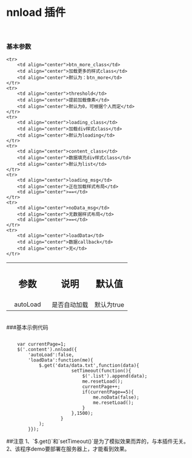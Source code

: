 # nnload 插件
<br>

### 基本参数
<table width="100%">
<tbody>
	<tr>
    	<td width="35%" align="center"><h2>参数</h2></td>
        <td width="35%" align="center"><h2>说明</h2></td>
        <td width="30%" align="center"><h2>默认值</h2></td>
   </tr>
	<tr>
    	<td align="center">autoLoad</td>
        <td align="center">是否自动加载</td>
        <td align="center">默认为true</td>
    </tr>

	<tr>
    	<td align="center">btn_more_class</td>
        <td align="center">加载更多的样式class</td>
        <td align="center">默认为：btn_more</td>
   	</tr>
    <tr>
    	<td align="center">threshold</td>
        <td align="center">提前加载像素</td>
        <td align="center">默认为0，可根据个人而定</td>
   	</tr>
    <tr>
    	<td align="center">loading_class</td>
        <td align="center">加载div样式class</td>
        <td align="center">默认为loading</td>
   	</tr>
    <tr>
    	<td align="center">content_class</td>
        <td align="center">数据填充div样式class</td>
        <td align="center">默认为list</td>
   	</tr>
    <tr>
    	<td align="center">loading_msg</td>
        <td align="center">正在加载样式布局</td>
        <td align="center">==</td>
   	</tr>
    <tr>
    	<td align="center">noData_msg</td>
        <td align="center">无数据样式布局</td>
        <td align="center">==</td>
   	</tr>
    <tr>
    	<td align="center">loadData</td>
        <td align="center">数据callback</td>
        <td align="center">无</td>
   	</tr>
</tbody>
</table>
<br>
###基本示例代码
<pre><code>
	var currentPage=1;
    $('.content').nnload({
        'autoLoad':false,
        'loadData':function(me){
            $.get('data/data.txt',function(data){
                        setTimeout(function(){
                            $('.list').append(data);
                            me.resetLoad();
                            currentPage++;
                            if(currentPage==5){
                                me.noData(false);
                                me.resetLoad();
                            }
                        },1500);
                    }
            );
        }});
</code></pre>
##注意
1、`$.get()`和`setTimeout()`是为了模拟效果而弄的，与本插件无关。<br>
2、该程序demo要部署在服务器上，才能看到效果。
